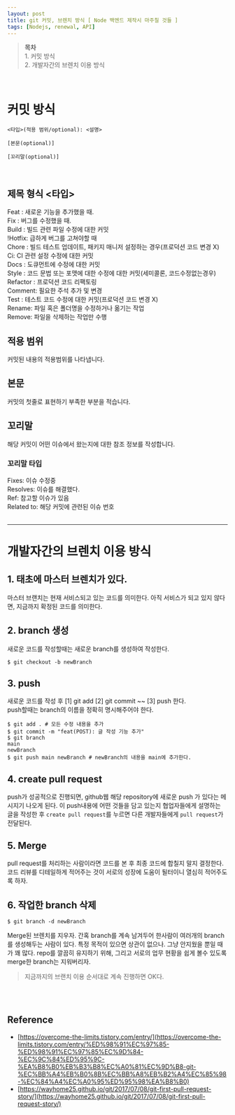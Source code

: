 ```yaml
---
layout: post
title: git 커밋, 브렌치 방식 [ Node 백엔드 제작시 마주칠 것들 ]
tags: [Nodejs, renewal, API]
---
```

> **목차**<br>1. 커밋 방식<br>2. 개발자간의 브렌치 이용 방식 

<br>

# **커밋 방식**

```
<타입>(적용 범위/optional): <설명>

[본문(optional)]

[꼬리말(optional)]
```

<br>

## 제목 형식 <타입>

Feat : 새로운 기능을 추가했을 때.<br>
Fix : 버그를 수정했을 때.<br>
Build : 빌드 관련 파일 수정에 대한 커밋<br>
!Hotfix: 급하게 버그를 고쳐야할 때<br>
Chore : 빌드 테스트 업데이트, 패키지 매니저 설정하는 경우(프로덕션 코드 변경 X)<br>
Ci: CI 관련 설정 수정에 대한 커밋<br>
Docs : 도큐먼트에 수정에 대한 커밋<br>
Style : 코드 문법 또는 포맷에 대한 수정에 대한 커밋(세미콜론, 코드수정없는경우)<br>
Refactor : 프로덕션 코드 리팩토링<br>
Comment: 필요한 주석 추가 및 변경<br>
Test : 테스트 코드 수정에 대한 커밋(프로덕션 코드 변경 X)<br>
Rename: 파일 혹은 폴더명을 수정하거나 옮기는 작업<br>
Remove: 파일을 삭제하는 작업만 수행<br>

## 적용 범위

커밋된 내용의 적용범위를 나타냅니다.

## 본문

커밋의 첫줄로 표현하기 부족한 부분을 적습니다.

## 꼬리말

해당 커밋이 어떤 이슈에서 왔는지에 대한 참조 정보를 작성합니다.

### 꼬리말 타입

Fixes: 이슈 수정중<br>
Resolves: 이슈를 해결했다.<br>
Ref: 참고할 이슈가 있음<br>
Related to: 해당 커밋에 관련된 이슈 번호
<br>
<br>

-----

# 개발자간의 브렌치 이용 방식

## 1. 태초에 마스터 브렌치가 있다.
마스터 브랜치는 현재 서비스되고 있는 코드를 의미한다. 
아직 서비스가 되고 있지 않다면, 지금까지 확정된 코드를 의미한다.

## 2. branch 생성
새로운 코드를 작성할때는 새로운 branch를 생성하여 작성한다.

```console
$ git checkout -b newBranch
```
## 3. push
새로운 코드를 작성 후 [1] git add [2] git commit ~~ [3] push 한다.<br>
push할때는 branch의 이름을 정확히 명시해주어야 한다.
```console
$ git add . # 모든 수정 내용을 추가
$ git commit -m "feat(POST): 글 작성 기능 추가"
$ git branch 
main
newBranch
$ git push main newBranch # newBranch의 내용을 main에 추가한다.
```
## 4. create pull request
push가 성공적으로 진행되면, github웹 해당 repository에 새로운 push 가 있다는 메시지기 나오게 된다.
이 push내용에 어떤 것들을 담고 있는지 협업자들에게 설명하는 글을 작성한 후 `create pull request`를 누르면 다른 개발자들에게 `pull request`가 전달된다.

## 5. Merge
pull request를 처리하는 사람이라면 코드를 본 후 최종 코드에 합칠지 말지 결정한다.
코드 리뷰를 디테일하게 적어주는 것이 서로의 성장에 도움이 될터이니 열심히 적어주도록 하자.

## 6. 작업한 branch 삭제
```console
$ git branch -d newBranch
```
Merge된 브렌치를 지우자. 간혹 branch를 계속 남겨두어 한사람이 여러개의 branch를 생성해두는 사람이 있다. 특정 목적이 있으면 상관이 없으나. 그냥 안지웠을 뿐일 때가 꽤 많다. repo를 깔끔히 유지하기 위해, 그리고 서로의 업무 현황을 쉽게 볼수 있도록 merge한 branch는 지워버리자.

> 지금까지의 브랜치 이용 순서대로 계속 진행하면 OK다.

<br><br>

## Reference

- [https://overcome-the-limits.tistory.com/entry/](https://overcome-the-limits.tistory.com/entry/%ED%98%91%EC%97%85-%ED%98%91%EC%97%85%EC%9D%84-%EC%9C%84%ED%95%9C-%EA%B8%B0%EB%B3%B8%EC%A0%81%EC%9D%B8-git-%EC%BB%A4%EB%B0%8B%EC%BB%A8%EB%B2%A4%EC%85%98-%EC%84%A4%EC%A0%95%ED%95%98%EA%B8%B0)
- [https://wayhome25.github.io/git/2017/07/08/git-first-pull-request-story/](https://wayhome25.github.io/git/2017/07/08/git-first-pull-request-story/)